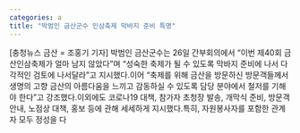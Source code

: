 ```yaml
---
categories: a
title: "박범인 금산군수 인삼축제 막바지 준비 특명"
---
```

[충청뉴스 금산 = 조홍기 기자] 박범인 금산군수는 26일 간부회의에서 “이번 제40회 금산인삼축제가 얼마 남지 않았다”며 “성숙한 축제가 될 수 있도록 막바지 준비에 나서 다각적인 검토에 나서달라”고 지시했다.이어 “축제를 위해 금산을 방문하신 방문객들께서 생명의 고향 금산의 아름다움을 느끼고 감동하실 수 있도록 담당 분야에서 철저를 기해야 한다”고 강조했다.이외에도 코로나19 대책, 참가자 초청장 발송, 개막식 준비, 방문객 안내, 노점상 대책, 홍보 등에 관해 세세하게 지시했다.특히, 자원봉사자를 포함한 관계자 모두 정성을 다